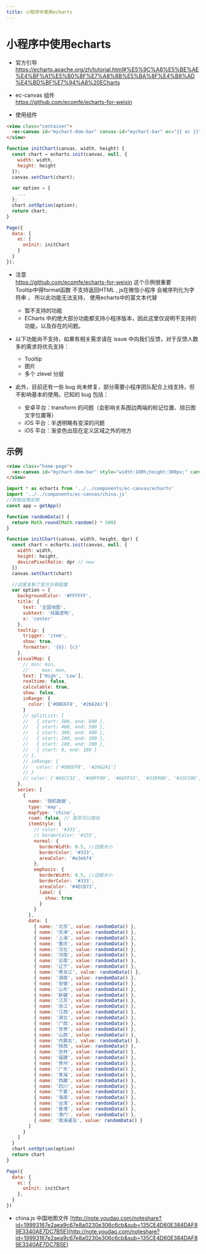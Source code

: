 ```yaml
---
title: 小程序中使用echarts
---
```


# 小程序中使用echarts

- 官方引导 <br>
https://echarts.apache.org/zh/tutorial.html#%E5%9C%A8%E5%BE%AE%E4%BF%A1%E5%B0%8F%E7%A8%8B%E5%BA%8F%E4%B8%AD%E4%BD%BF%E7%94%A8%20ECharts

- ec-canvas 组件 <br>
https://github.com/ecomfe/echarts-for-weixin

- 使用组件 <br>
```html
<view class="container">
  <ec-canvas id="mychart-dom-bar" canvas-id="mychart-bar" ec="{{ ec }}"></ec-canvas>
</view>
```

```javascript
function initChart(canvas, width, height) {
  const chart = echarts.init(canvas, null, {
    width: width,
    height: height
  });
  canvas.setChart(chart);

  var option = {
    ...
  };
  chart.setOption(option);
  return chart;
}

Page({
  data: {
    ec: {
      onInit: initChart
    }
  }
});
```

- 注意<br>
https://github.com/ecomfe/echarts-for-weixin 这个示例很重要 <br>
Tooltip中得format函数 不支持返回HTML , js在微信小程序 会被序列化为字符串 ， 所以此功能无法支持， 使用echarts中的富文本代替
  - 暂不支持的功能 <br>
  - ECharts 中的绝大部分功能都支持小程序版本，因此这里仅说明不支持的功能，以及存在的问题。

- 以下功能尚不支持，如果有相关需求请在 issue 中向我们反馈，对于反馈人数多的需求将优先支持：
  - Tooltip<br>
  - 图片<br>
  - 多个 zlevel 分层<br>

- 此外，目前还有一些 bug 尚未修复，部分需要小程序团队配合上线支持，但不影响基本的使用。已知的 bug 包括：
  - 安卓平台：transform 的问题（会影响关系图边两端的标记位置、旭日图文字位置等）
  - iOS 平台：半透明略有变深的问题<br>
  - iOS 平台：渐变色出现在定义区域之外的地方<br>

## 示例

```html
<view class="home-page">
  <ec-canvas id="mychart-dom-bar" style="width:100%;height:300px;" canvas-id="mychart-bar" ec="{{ ec }}"></ec-canvas>
</view>
```

```javascript
import * as echarts from '../../components/ec-canvas/echarts'
import '../../components/ec-canvas/china.js'
//获取应用实例
const app = getApp()

function randomData() {
  return Math.round(Math.random() * 500)
}

function initChart(canvas, width, height, dpr) {
  const chart = echarts.init(canvas, null, {
    width: width,
    height: height,
    devicePixelRatio: dpr // new
  })
  canvas.setChart(chart)

  //这里复制了官方示例配置
  var option = {
    backgroundColor: '#FFFFFF',
    title: {
      text: '全国地图',
      subtext: '纯属虚构',
      x: 'center'
    },
    tooltip: {
      trigger: 'item',
      show: true,
      formatter: '{b}: {c}'
    },
    visualMap: {
      // min: min,
      //     max: max,
      text: ['High', 'Low'],
      realtime: false,
      calculable: true,
      show: false,
      inRange: {
        color: ['#DBEEF8', '#2662A1']
      }
      // splitList: [
      //   { start: 500, end: 600 },
      //   { start: 400, end: 500 },
      //   { start: 300, end: 400 },
      //   { start: 200, end: 300 },
      //   { start: 100, end: 200 },
      //   { start: 0, end: 100 }
      // ],
      // inRange: {
      //   color: ['#DBEEF8', '#2662A1']
      // }
      // color: ['#66CC33', '#00FF00', '#66FF33', '#339900', '#33CC00', '#00CC00']
    },
    series: [
      {
        name: '随机数据',
        type: 'map',
        mapType: 'china',
        roam: false, // 是否可以拖动
        itemStyle: {
          // color: '#333',
          // borderColor: '#333',
          normal: {
            borderWidth: 0.5, //边框大小
            borderColor: '#333',
            areaColor: '#e3ebf4'
          },
          emphasis: {
            borderWidth: 0.5, //边框大小
            borderColor: '#333',
            areaColor: '#4ECB73',
            label: {
              show: true
            }
          }
        },
        data: [
          { name: '北京', value: randomData() },
          { name: '天津', value: randomData() },
          { name: '上海', value: randomData() },
          { name: '重庆', value: randomData() },
          { name: '河北', value: randomData() },
          { name: '河南', value: randomData() },
          { name: '云南', value: randomData() },
          { name: '辽宁', value: randomData() },
          { name: '黑龙江', value: randomData() },
          { name: '湖南', value: randomData() },
          { name: '安徽', value: randomData() },
          { name: '山东', value: randomData() },
          { name: '新疆', value: randomData() },
          { name: '江苏', value: randomData() },
          { name: '浙江', value: randomData() },
          { name: '江西', value: randomData() },
          { name: '湖北', value: randomData() },
          { name: '广西', value: randomData() },
          { name: '甘肃', value: randomData() },
          { name: '山西', value: randomData() },
          { name: '内蒙古', value: randomData() },
          { name: '陕西', value: randomData() },
          { name: '吉林', value: randomData() },
          { name: '福建', value: randomData() },
          { name: '贵州', value: randomData() },
          { name: '广东', value: randomData() },
          { name: '青海', value: randomData() },
          { name: '西藏', value: randomData() },
          { name: '四川', value: randomData() },
          { name: '宁夏', value: randomData() },
          { name: '海南', value: randomData() },
          { name: '台湾', value: randomData() },
          { name: '香港', value: randomData() },
          { name: '澳门', value: randomData() },
          { name: '南海诸岛', value: randomData() }
        ]
      }
    ]
  }
  chart.setOption(option)
  return chart
}

Page({
  data: {
    ec: {
      onInit: initChart
    },
  }
})
```
- china.js 中国地图文件 [http://note.youdao.com/noteshare?id=19993167e2aea9c67e8a0230e306c6cb&sub=135CE4D60E384DAF89E3340AE7DC7B5E](http://note.youdao.com/noteshare?id=19993167e2aea9c67e8a0230e306c6cb&sub=135CE4D60E384DAF89E3340AE7DC7B5E)
